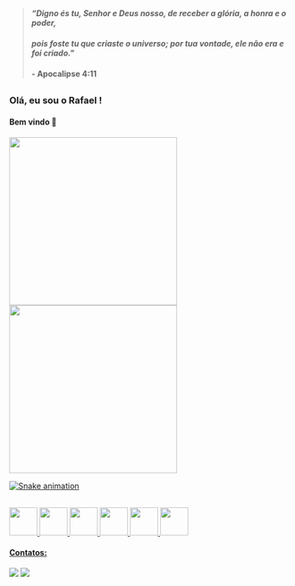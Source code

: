 <!--
##
<div align=center>
        <img src="https://readme-typing-svg.herokuapp.com?color=%236FDA44&size=32&center=true&vCenter=true&width=600&height=50&lines=Olá,+seja+bem-vindo(a)!+%F0%9F%91%8B;Meu+nome+é+Giulianno+Ramos+%F0%9F%8D%B7+%F0%9F%97%BF;Aluno+do+Entra21+turma+2022+%F0%9F%8E%93;Gosto+de+resolver+problemas+%f0%9f%92%a1" alt="Headline" />
    </div>
-->
##
>#### _“Digno és tu, Senhor e Deus nosso, de receber a glória, a honra e o poder,_
>####  _pois foste tu que criaste o universo; por tua vontade, ele não era e foi criado."_
>####  - Apocalipse 4:11
##

### Olá, eu sou o Rafael ! 
#### Bem vindo 👋

####

<div>
<a href="https://github.com/MontenegroRafael">
<img width="300em" src="https://github-readme-stats.vercel.app/api/top-langs/?username=MontenegroRafael&layout=compact&langs_count=7&theme=dark"/>
<img width="300em" src="https://github-readme-stats.vercel.app/api?username=MontenegroRafael&show_icons=true&theme=dark&include_all_commits=true&count_private=true"/>
</div>

![Snake animation](https://github.com/MontenegroRafael/MontenegroRafael/blob/output/github-contribution-grid-snake.svg)
##
<div>
<img width="50em" src="https://cdn.jsdelivr.net/gh/devicons/devicon/icons/jupyter/jupyter-original-wordmark.svg" />
<img width="50em" src="https://cdn.jsdelivr.net/gh/devicons/devicon/icons/python/python-original-wordmark.svg" />
<img width="50em" src="https://cdn.jsdelivr.net/gh/devicons/devicon/icons/csharp/csharp-original.svg" />
<img width="50em" src="https://cdn.jsdelivr.net/gh/devicons/devicon/icons/git/git-original.svg" />
<img width="50em" src="https://cdn.jsdelivr.net/gh/devicons/devicon/icons/javascript/javascript-plain.svg" />
<img width="50em" src="https://cdn.jsdelivr.net/gh/devicons/devicon/icons/jetbrains/jetbrains-original.svg" />    
</div>       

#### Contatos:
<div>
<a href = "mailto:rafaelmrc3@gmail.com"><img src="https://img.shields.io/badge/Gmail-D14836?style=for-the-badge&logo=gmail&logoColor=white" target="_blank"></a>
<a href="https://www.linkedin.com/in/rafaelmrc" target="_blank"><img src="https://img.shields.io/badge/-LinkedIn-%230077B5?style=for-the-badge&logo=linkedin&logoColor=white" target="_blank"></a>   
</div>


<!--
**MontenegroRafael/MontenegroRafael** is a ✨ _special_ ✨ repository because its `README.md` (this file) appears on your GitHub profile.

Here are some ideas to get you started:

- 🔭 I’m currently working on ...
- 🌱 I’m currently learning ...
- 👯 I’m looking to collaborate on ...
- 🤔 I’m looking for help with ...
- 💬 Ask me about ...
- 📫 How to reach me: ...
- 😄 Pronouns: ...
- ⚡ Fun fact: ...
-->
